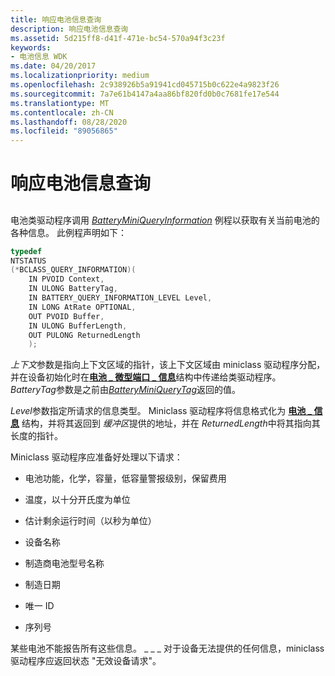 ```yaml
---
title: 响应电池信息查询
description: 响应电池信息查询
ms.assetid: 5d215ff8-d41f-471e-bc54-570a94f3c23f
keywords:
- 电池信息 WDK
ms.date: 04/20/2017
ms.localizationpriority: medium
ms.openlocfilehash: 2c938926b5a91941cd045715b0c622e4a9823f26
ms.sourcegitcommit: 7a7e61b4147a4aa86bf820fd0b0c7681fe17e544
ms.translationtype: MT
ms.contentlocale: zh-CN
ms.lasthandoff: 08/28/2020
ms.locfileid: "89056865"
---
```

# <a name="responding-to-battery-information-queries"></a>响应电池信息查询


## <span id="ddk_responding_to_battery_information_queries_dg"></span><span id="DDK_RESPONDING_TO_BATTERY_INFORMATION_QUERIES_DG"></span>


电池类驱动程序调用 [*BatteryMiniQueryInformation*](/windows/desktop/api/batclass/nc-batclass-bclass_query_information_callback) 例程以获取有关当前电池的各种信息。 此例程声明如下：

```cpp
typedef 
NTSTATUS
(*BCLASS_QUERY_INFORMATION)(
    IN PVOID Context,
    IN ULONG BatteryTag,
    IN BATTERY_QUERY_INFORMATION_LEVEL Level,
    IN LONG AtRate OPTIONAL,
    OUT PVOID Buffer,
    IN ULONG BufferLength,
    OUT PULONG ReturnedLength
    );
```

*上下文*参数是指向上下文区域的指针，该上下文区域由 miniclass 驱动程序分配，并在设备初始化时在[**电池 \_ 微型端口 \_ 信息**](/windows/desktop/api/batclass/ns-batclass-battery_miniport_info)结构中传递给类驱动程序。 *BatteryTag*参数是之前由[*BatteryMiniQueryTag*](/windows/desktop/api/batclass/nc-batclass-bclass_query_tag_callback)返回的值。

*Level*参数指定所请求的信息类型。 Miniclass 驱动程序将信息格式化为 [**电池 \_ 信息**](/previous-versions/ff536283(v=vs.85)) 结构，并将其返回到 *缓冲区*提供的地址，并在 *ReturnedLength*中将其指向其长度的指针。

Miniclass 驱动程序应准备好处理以下请求：

-   电池功能，化学，容量，低容量警报级别，保留费用

-   温度，以十分开氏度为单位

-   估计剩余运行时间（以秒为单位）

-   设备名称

-   制造商电池型号名称

-   制造日期

-   唯一 ID

-   序列号

某些电池不能报告所有这些信息。 \_ \_ \_ 对于设备无法提供的任何信息，miniclass 驱动程序应返回状态 "无效设备请求"。

 

